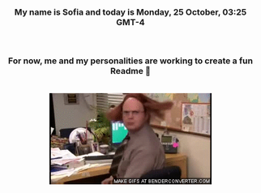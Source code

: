 


<div align="center">
<h3 >My name is Sofia and today is Monday, 25 October, 03:25 GMT-4</h3><br>
<h3 >For now, me and my personalities are working to create a fun Readme 👋
</h3><br>
<img src='img/dwight.gif' alt='working...'/>
</div>
